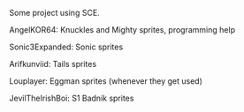 Some project using SCE.

AngelKOR64: Knuckles and Mighty sprites, programming help

Sonic3Expanded: Sonic sprites

Arifkunviid: Tails sprites

Louplayer: Eggman sprites (whenever they get used)

JevilTheIrishBoi: S1 Badnik sprites
